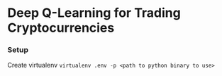 # Deep Q-Learning for Trading Cryptocurrencies

### Setup

Create virtualenv
`virtualenv .env -p <path to python binary to use>`
